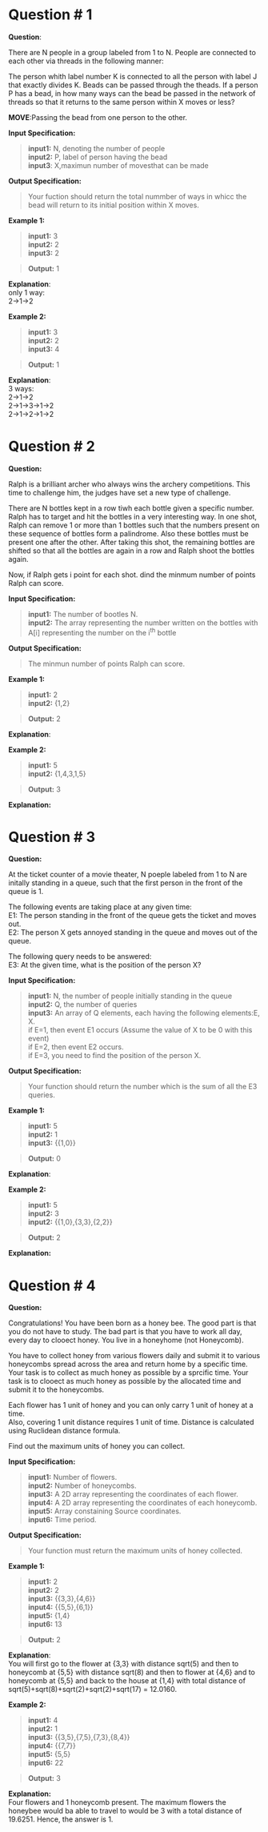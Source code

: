 # **Question # 1**

**Question**:

There are N people in a group labeled from 1 to N. People are connected to each other via threads in the following manner:  

The person whith label number K is connected to all the person with label J that exactly divides K. Beads can be passed through the theads. If a person P has a bead, in how many ways can the bead be passed in the network of threads so that it returns to the same person within X moves or less?

**MOVE**:Passing the bead from one person to the other.

**Input Specification:**
>**input1:** N, denoting the number of people  
**input2:** P, label of person having the bead  
**input3**: X,maximun number of movesthat can be made    

**Output Specification:**
>Your fuction should return the total nummber of ways in whicc the bead will return to its initial position within X moves.

**Example 1:**  
>**input1:** 3  
**input2:** 2  
**input3:** 2  

>**Output:** 1

**Explanation**:  
only 1 way:    
2->1->2 

**Example 2:**  
>**input1:** 3  
**input2:** 2  
**input3:** 4  

>**Output:** 1

**Explanation**:  
3 ways:    
2->1->2  
2->1->3->1->2  
2->1->2->1->2

# **Question # 2**
**Question:**  

Ralph is a brilliant archer who always wins the archery competitions. This time to challenge him, the judges have set a new type of challenge.  

There are N bottles kept in a row tiwh each bottle given a specific number. Ralph has to target and hit the bottles in a very interesting way. In one shot, Ralph can remove 1 or more than 1 bottles such that the numbers present on these sequence of bottles form a palindrome. Also these bottles must be present one after the other. After taking this shot, the remaining bottles are shifted so that all the bottles are again in a row and Ralph shoot the bottles again.

Now, if Ralph gets i point for each shot. dind the minmum number of points Ralph can score.

**Input Specification:**
>**input1:** The number of bootles N.  
**input2:** The array representing the number written on the bottles with A[i] representing the number on the i<sup>th</sup> bottle  
   

**Output Specification:**
>The minmun number of points Ralph can score.

**Example 1:**  
>**input1:** 2  
**input2:** {1,2}   

>**Output:** 2

**Explanation**:  


**Example 2:**  
>**input1:** 5  
**input2:** {1,4,3,1,5} 

>**Output:** 3

**Explanation:**

# **Question # 3**
**Question:** 

At the ticket counter of a movie theater, N poeple labeled from 1 to N are initally standing in a queue, such that the first person in the front of the queue is 1.

The following events are taking place at any given time:  
E1: The person standing in the front of the queue gets the ticket and moves out.  
E2: The person X gets annoyed standing in the queue and moves out of the queue.

The following query needs to be answered:  
E3: At the given time, what is the position of the person X?

**Input Specification:**
>**input1:** N, the number of people initially standing in the queue  
**input2:** Q, the number of queries  
**input3:** An array of Q elements, each having the following elements:E, X.  
if E=1, then event E1 occurs (Assume the value of X to be 0 with this event)  
if E=2, then event E2 occurs.  
if E=3, you need to find the position of the person X.  
   
**Output Specification:**
>Your function should return the number which is the sum of all the E3 queries.

**Example 1:**  
>**input1:** 5  
**input2:** 1   
**input3:** {{1,0}}  

>**Output:** 0

**Explanation**:  


**Example 2:**  
>**input1:** 5  
**input2:** 3  
**input2:** {{1,0},{3,3},{2,2}} 

>**Output:** 2

**Explanation:**

# **Question # 4**
**Question:** 

Congratulations! You have been born as a honey bee. The good part is that you do not have to study. The bad part is that you have to work all day, every day to clooect honey. You live in a honeyhome (not Honeycomb).

You have to collect honey from various flowers daily and submit it to various honeycombs spread across the area and return home by a specific time. Your task is to collect as much honey as possible by a sprcific time. Your task is to clooect as much honey as possible by the allocated time and submit it to the honeycombs.

Each flower has 1 unit of honey and you can only carry 1 unit of honey at a time.  
Also, covering 1 unit distance requires 1 unit of time. Distance is calculated using Ruclidean distance formula.

Find out the maximum units of honey you can collect.

**Input Specification:**
>**input1:** Number of flowers.  
**input2:** Number of honeycombs.  
**input3:** A 2D array representing the coordinates of each flower.   
**input4:** A 2D array representing the coordinates of each honeycomb.   
**input5:** Array constaining Source coordinates.  
**input6:** Time period.  

**Output Specification:**
>Your function must return the maximum units of honey collected.

**Example 1:**  
>**input1:** 2  
**input2:** 2   
**input3:** {{3,3},{4,6}}  
**input4:** {{5,5},{6,1}}  
**input5:** {1,4}    
**input6:** 13  

>**Output:** 2

**Explanation**:  
You will first go to the flower at {3,3} with distance sqrt(5) and then to honeycomb at {5,5} with distance sqrt(8) and then to flower at {4,6} and to honeycomb at {5,5} and back to the house at {1,4} with total distance of sqrt(5)+sqrt(8)+sqrt(2)+sqrt(2)+sqrt(17) = 12.0160.

**Example 2:**  
>**input1:** 4  
**input2:** 1   
**input3:** {{3,5},{7,5},{7,3},{8,4}}  
**input4:** {{7,7}}  
**input5:** {5,5}  
**input6:** 22  

>**Output:** 3

**Explanation:**  
Four flowers and 1 honeycomb present. The maximum flowers the honeybee would ba able to travel to would be 3 with a total distance of 19.6251. Hence, the answer is 1.